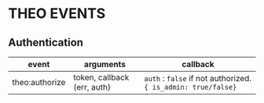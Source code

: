 # THEO EVENTS

## Authentication

| event | arguments | callback |
| ------| --------- | ------ |
|theo:authorize | token, callback (err, auth) | `auth` : `false` if not authorized. `{ is_admin: true/false}` |
  
